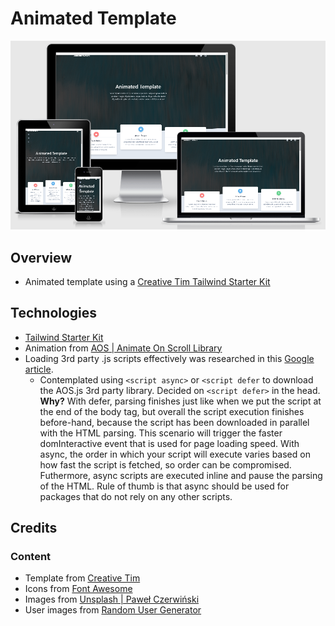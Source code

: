 # Animated Template

![Animated Template](assets/images/snapshot.PNG)

## Overview
- Animated template using a [Creative Tim Tailwind Starter Kit](https://www.creative-tim.com/learning-lab/tailwind-starter-kit/presentation)

## Technologies

- [Tailwind Starter Kit](https://www.creative-tim.com/learning-lab/tailwind-starter-kit/landing)
- Animation from [AOS | Animate On Scroll Library](https://michalsnik.github.io/aos/)
- Loading 3rd party .js scripts effectively was researched in this [Google article](https://developers.google.com/web/fundamentals/performance/optimizing-content-efficiency/loading-third-party-javascript). 
  - Contemplated using `<script async>` or `<script defer` to download the AOS.js 3rd party library. Decided on `<script defer>` in the head. **Why?** With defer, parsing finishes just like when we put the script at the end of the body tag, but overall the script execution finishes before-hand, because the script has been downloaded in parallel with the HTML parsing. This scenario will trigger the faster domInteractive event that is used for page loading speed. With async, the order in which your script will execute varies based on how fast the script is fetched, so order can be compromised. Futhermore, async scripts are executed inline and pause the parsing of the HTML. Rule of thumb is that async should be used for packages that do not rely on any other scripts. 

## Credits

### Content

- Template from [Creative Tim](https://www.creative-tim.com/)
- Icons from [Font Awesome](https://fontawesome.com/)
- Images from [Unsplash | Paweł Czerwiński](https://unsplash.com/@pawel_czerwinski)
- User images from [Random User Generator](https://randomuser.me/)
